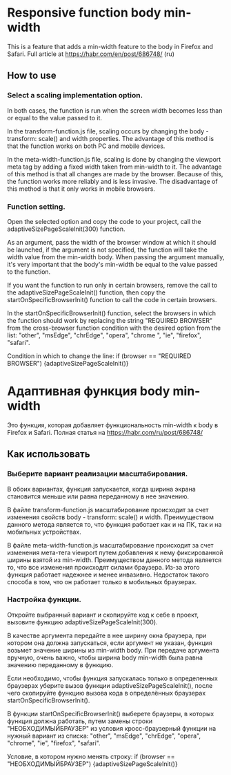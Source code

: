 # Responsive function body min-width

This is a feature that adds a min-width feature to the body in Firefox and Safari.
Full article at https://habr.com/en/post/686748/ (ru)

## How to use

### Select a scaling implementation option.
In both cases, the function is run when the screen width becomes less than or equal to the value passed to it.

In the transform-function.js file, scaling occurs by changing the body - transform: scale() and width properties. The advantage of this method is that the function works on both PC and mobile devices.

In the meta-width-function.js file, scaling is done by changing the viewport meta tag by adding a fixed width taken from min-width to it. The advantage of this method is that all changes are made by the browser. Because of this, the function works more reliably and is less invasive. The disadvantage of this method is that it only works in mobile browsers.
### Function setting.
Open the selected option and copy the code to your project, call the adaptiveSizePageScaleInit(300) function.

As an argument, pass the width of the browser window at which it should be launched, if the argument is not specified, the function will take the width value from the min-width body. When passing the argument manually, it's very important that the body's min-width be equal to the value passed to the function.

If you want the function to run only in certain browsers, remove the call to the adaptiveSizePageScaleInit() function, then copy the startOnSpecificBrowserInit() function to call the code in certain browsers.

In the startOnSpecificBrowserInit() function, select the browsers in which the function should work by replacing the string "REQUIRED BROWSER" from the cross-browser function condition with the desired option from the list: "other", "msEdge", "chrEdge", "opera", "chrome ", "ie", "firefox", "safari".

Condition in which to change the line: if (browser == "REQUIRED BROWSER") {adaptiveSizePageScaleInit()}

# Адаптивная функция body min-width 

Это функция, которая добавляет функциональность min-width к body в Firefox и Safari.
Полная статья на https://habr.com/ru/post/686748/

## Как использовать
### Выберите вариант реализации масштабирования. 
В обоих вариантах, функция запускается, когда ширина экрана становится меньше или равна переданному в нее значению.

В файле transform-function.js масштабирование происходит за счет изменения свойств body - transform: scale() и width. Преимуществом данного метода является то, что функция работает как и на ПК, так и на мобильных устройствах.

В файле meta-width-function.js масштабирование происходит за счет изменения мета-тега viewport путем добавления к нему фиксированной ширины взятой из min-width. Преимуществом данного метода является то, что все изменения происходят силами браузера. Из-за этого функция работает надежнее и менее инвазивно. Недостаток такого способа в том, что он работает только в мобильных браузерах.
### Настройка функции. 
Откройте выбранный вариант и скопируйте код к себе в проект, вызовите функцию  adaptiveSizePageScaleInit(300).

В качестве аргумента передайте в нее ширину окна браузера, при котором она должна запускаться, если аргумент не указан, функция возьмет значение ширины из min-width body. При передаче аргумента вручную, очень важно, чтобы ширина body min-width была равна значению переданному в функцию.

Если необходимо, чтобы функция запускалась только в определенных браузерах уберите вызов функции adaptiveSizePageScaleInit(), после чего скопируйте функцию вызова кода в определённых браузерах startOnSpecificBrowserInit().

В функции startOnSpecificBrowserInit()  выберете браузеры, в которых функция должна работать, путем замены строки "НЕОБХОДИМЫЙБРАУЗЕР" из условия кросс-браузерный функции на нужный вариант из списка: "other", "msEdge",  "chrEdge", "opera", "сhrome", "ie", "firefox", "safari".

Условие, в котором нужно менять строку: if (browser == "НЕОБХОДИМЫЙБРАУЗЕР") {adaptiveSizePageScaleInit()} 
